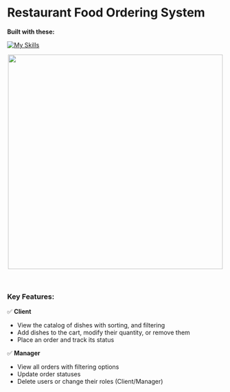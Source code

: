 # Restaurant Food Ordering System

**Built with these:** 

[![My Skills](https://skillicons.dev/icons?i=html,css,js,java,mysql&theme=light)](https://skillicons.dev)

<p align="center"><img src="https://imgur.com/mwArg8O" width="500" /></p><br>

### Key Features:

✅ **Client**  
- View the catalog of dishes with sorting, and filtering  
- Add dishes to the cart, modify their quantity, or remove them  
- Place an order and track its status  

✅ **Manager**  
- View all orders with filtering options  
- Update order statuses  
- Delete users or change their roles (Client/Manager)  
